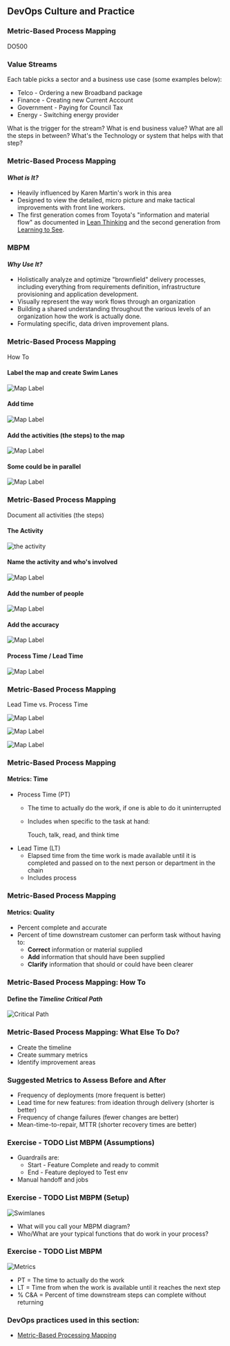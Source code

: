 <!-- .slide: data-background-image="images/RH_NewBrand_Background.png" -->
## DevOps Culture and Practice <!-- {_class="course-title"} -->
### Metric-Based Process Mapping <!-- {_class="title-color"} -->
DO500 <!-- {_class="title-color"} -->



### Value Streams
Each table picks a sector and a business use case (some examples below):
* Telco - Ordering a new Broadband package
* Finance - Creating new Current Account
* Government - Paying for Council Tax
* Energy - Switching energy provider

What is the trigger for the stream?
What is end business value?
What are all the steps in between?
What's the Technology or system that helps with that step?



### Metric-Based Process Mapping
#### _What is It?_
* Heavily influenced by Karen Martin's work in this area
* Designed to view the detailed, micro picture and make tactical improvements with front line workers.
* The first generation comes from Toyota's "information and material flow"
as documented in [Lean Thinking](https://paulbarfuss.github.io/practice-library/practices/vsm-and-mbpm/#footnote-1)
and the second generation from [Learning to See](https://paulbarfuss.github.io/practice-library/practices/vsm-and-mbpm/#footnote-2).



### MBPM
#### _Why Use It?_
* Holistically analyze and optimize "brownfield" delivery processes, including everything from requirements definition, infrastructure provisioning and application development.
* Visually represent the way work flows through an organization
* Building a shared understanding throughout the various levels of an organization
how the work is actually done.
* Formulating specific, data driven improvement plans.



### Metric-Based Process Mapping
How To



#### Label the map and create Swim Lanes
![Map Label](images/vsm/mbpm-swim-lanes.png)



#### Add time
![Map Label](images/vsm/mbpm-swim-add-time.png)



#### Add the activities (the steps) to the map
![Map Label](images/vsm/mbpm-steps.png)



#### Some could be in parallel
![Map Label](images/vsm/mbpm-steps-final.png)



### Metric-Based Process Mapping
Document all activities (the steps)



#### The Activity
![the activity](images/vsm/mbpm-activities-0.png)



#### Name the activity and who's involved
![Map Label](images/vsm/mbpm-activities-1.png)



#### Add the number of people 
![Map Label](images/vsm/mbpm-activities-2.png)



#### Add the accuracy
![Map Label](images/vsm/mbpm-activities-3.png)



#### Process Time / Lead Time
![Map Label](images/vsm/mbpm-activities-4.png)



### Metric-Based Process Mapping
Lead Time vs. Process Time



![Map Label](images/vsm/pt-lt-1.png)



![Map Label](images/vsm/pt-lt-2.png)



![Map Label](images/vsm/pt-lt-3.png)



### Metric-Based Process Mapping
#### Metrics: Time
* Process Time (PT)
  * The time to actually do the work, if one is able to do it uninterrupted
  * Includes when specific to the task at hand:

    Touch, talk, read, and think time
* Lead Time (LT)
  * Elapsed time from the time work is made available until it is completed
  and passed on to the next person or department in the chain
  * Includes process



### Metric-Based Process Mapping
#### Metrics: Quality
* Percent complete and accurate
* Percent of time downstream customer can perform task without having to:
  * **Correct** information or material supplied
  * **Add** information that should have been supplied
  * **Clarify** information that should or could have been clearer



### Metric-Based Process Mapping: How To
#### Define the _Timeline Critical Path_
![Critical Path](images/vsm/mbpmstep6.png)



### Metric-Based Process Mapping: What Else To Do?
* Create the timeline
* Create summary metrics
* Identify improvement areas



### Suggested Metrics to Assess Before and After
* Frequency of deployments (more frequent is better)
* Lead time for new features: from ideation through delivery (shorter is better)
* Frequency of change failures (fewer changes are better)
* Mean-time-to-repair, MTTR (shorter recovery times are better)



### Exercise - TODO List MBPM (Assumptions)

* Guardrails are:
  * Start - Feature Complete and ready to commit
  * End - Feature deployed to Test env
* Manual handoff and jobs



### Exercise - TODO List MBPM (Setup)

![Swimlanes](images/vsm/mbpmstep2.png) <!-- {_class="inline-image"} -->
* What will you call your MBPM diagram?
* Who/What are your typical functions that do work in your process?



### Exercise - TODO List MBPM

![Metrics](images/vsm/mbpmstep5.png) <!-- {_class="inline-image"} -->
* PT = The time to actually do the work
* LT = Time from when the work is available until it reaches the next step
* % C&A = Percent of time downstream steps can complete without returning



<!-- .slide: data-background-image="images/chef-background.png", class="white-style" -->
### DevOps practices used in this section:
- [Metric-Based Processing Mapping](https://openpracticelibrary.com/practice/vsm-and-mbpm/)
